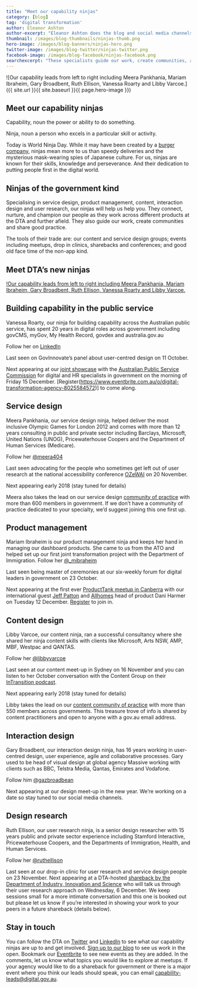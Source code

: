 ```yaml
---
title: "Meet our capability ninjas"
category: [blog]
tag: 'digital transformation'
author: Eleanor Ashton
author-excerpt: "Eleanor Ashton does the blog and social media channels for the DTA."
thumbnail: /images/blog-thumbnails/ninjas-thumb.png
hero-image: /images/blog-banners/ninjas-hero.png
twitter-image: /images/blog-twitter/ninjas-twitter.png
facebook-image: /images/blog-facebook/ninjas-facebook.png
searchexcerpt: "These specialists guide our work, create communities, and share good practice. "
---
```

![Our capability leads from left to right including Meera Pankhania, Mariam Ibraheim, Gary Broadbent, Ruth Ellison, Vanessa Roarty and Libby Varcoe.]({{ site.url }}{{ site.baseurl }}{{ page.hero-image }})

## Meet our capability ninjas
Capability, noun
the power or ability to do something.

Ninja, noun
a person who excels in a particular skill or activity.

Today is World Ninja Day. While it may have been created by a [burger company](https://nationaltoday.com/world/international-ninja-day/), ninjas mean more to us than speedy deliveries and the mysterious mask-wearing spies of Japanese culture. For us, ninjas are known for their skills, knowledge and perseverance. And their dedication to putting people first in the digital world.

## Ninjas of the government kind
Specialising in service design, product management, content, interaction design and user research, our ninjas will help us help you. They connect, nurture, and champion our people as they work across different products at the DTA and further afield. They also guide our work, create communities and share good practice.

The tools of their trade are: our content and service design groups; events including meetups, drop in clinics, sharebacks and conferences; and good old face time of the non-app kind.

## Meet DTA’s new ninjas

[!Our capability leads from left to right including Meera Pankhania, Mariam Ibraheim, Gary Broadbent, Ruth Ellison, Vanessa Roarty and Libby Varcoe.](/images/blog-content/ninjas-group.)

## Building capability in the public service

Vanessa Roarty, our ninja for building capability across the Australian public service, has spent  20 years in digital roles across government including govCMS, myGov, My Health Record, govdex and australia.gov.au

Follow her on [LinkedIn](https://www.linkedin.com/in/vanessa-roarty-10442494/)

Last seen on GovInnovate’s panel about user-centred design on 11 October.

Next appearing at our [joint showcase](https://www.eventbrite.com.au/o/digital-transformation-agency-8025584572) with the [Australian Public Service Commission](http://www.apsc.gov.au/) for digital and HR specialists in government on the morning of Friday 15 December. [Register(https://www.eventbrite.com.au/o/digital-transformation-agency-8025584572)] to come along.

## Service design

Meera Pankhania, our service design ninja, helped deliver the most inclusive Olympic Games for London 2012 and comes with more than 12 years consulting in public and private sector including Barclays, Microsoft, United Nations (UNOG), Pricewaterhouse Coopers and the Department of Human Services (Medicare).

Follow her [@meera404](https://twitter.com/Meera404)

Last seen advocating for the people who sometimes get left out of user research at the national accessibility conference [OZeWAI](http://ozewai.org/index.php/en/) on 20 November.

Next appearing early 2018 (stay tuned for details)

Meera also takes the lead on our service design [community of practice](https://www.dta.gov.au/what-we-do/partnerships/communities/) with more than 600 members in government. If we don’t have a community of practice dedicated to your specialty, we’d suggest joining this one first up.

## Product management

Mariam Ibraheim is our product management ninja and keeps her hand in managing our dashboard products. She came to us from the ATO and helped set up our first joint transformation project with the Department of Immigration.
Follow her [@_mibraheim](https://twitter.com/_mibraheim)

Last seen being master of ceremonies at our six-weekly forum for digital leaders in government on 23 October.

Next appearing at the first ever [ProductTank meetup in Canberra](https://www.meetup.com/en-AU/ProductTank-Canberra/) with our international guest [Jeff Patton](http://jpattonassociates.com/) and [Allhomes](https://www.allhomes.com.au/) head of product Dani Harmer on Tuesday 12 December. [Register](https://www.meetup.com/en-AU/ProductTank-Canberra/) to join in.

## Content design

Libby Varcoe, our content ninja, ran a successful consultancy where she shared her ninja content skills with clients like Microsoft, Arts NSW, AMP, MBF, Westpac and QANTAS.

Follow her [@libbyvarcoe](https://twitter.com/libbyvarcoe)

Last seen at our content meet-up in Sydney on 16 November and you can listen to her October conversation with the Content Group on their [InTransition podcast](https://contentgroup.com.au/intransition/intransition-134-knocking-door-letting-content-libby-varcoe/).

Next appearing early 2018 (stay tuned for details)

Libby takes the lead on our [content community of practice](https://www.dta.gov.au/what-we-do/partnerships/communities/) with more than 550 members across governments. This treasure trove of info is shared by content practitioners and open to anyone with a gov.au email address.

## Interaction design

Gary Broadbent, our interaction design ninja, has 16 years working in user-centred design, user experience, agile and collaborative processes. Gary used to be head of visual design at global agency Massive working with clients such as BBC, Telstra Media, Qantas, Emirates and Vodafone.

Follow him [@gazbroadbean](https://twitter.com/gazbroadbean)

Next appearing at our design meet-up in the new year. We’re working on a date so stay tuned to our social media channels.

## Design research

Ruth Ellison, our user research ninja, is a senior design researcher with 15 years public and private sector experience including Stamford Interactive, Pricewaterhouse Coopers, and the Departments of Immigration, Health, and Human Services.

Follow her [@ruthellison](https://twitter.com/RuthEllison)

Last seen at our drop-in clinic for user research and service design people on 23 November.
Next appearing at a DTA-hosted [shareback by the Department of Industry, Innovation and Science](https://www.eventbrite.com.au/o/digital-transformation-agency-8025584572) who will talk us through their user research approach on Wednesday, 6 December. We keep sessions small for a more intimate conversation and this one is booked out but please let us know if you’re interested in showing your work to your peers in a future shareback (details below).

## Stay in touch

You can follow the DTA on [Twitter](https://twitter.com/DTA) and [LinkedIn](https://www.linkedin.com/company/10051735/admin/updates/) to see what our capability ninjas are up to and get involved. [Sign up to our blog](https://www.dta.gov.au/signup/) to see us work in the open. Bookmark our [Eventbrite](https://www.eventbrite.com.au/o/digital-transformation-agency-8025584572) to see new events as they are added. In the comments, let us know what topics you would like to explore at meetups. If your agency would like to do a shareback for government or there is a major event where you think our leads should speak, you can email [capability-leads@digital.gov.au](mailto:capability-leads@digital.gov.au). 
